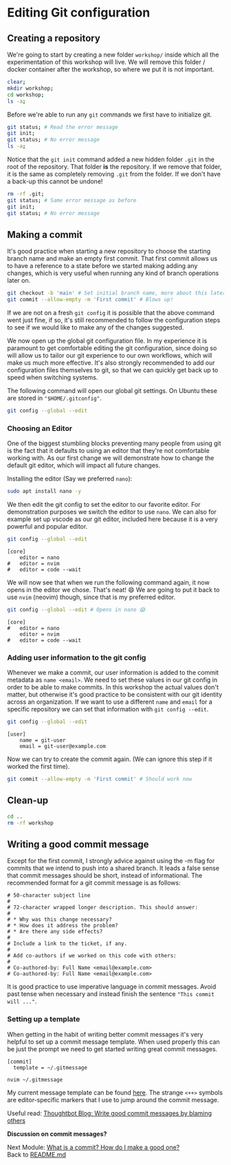 # Editing Git configuration

## Creating a repository

We're going to start by creating a new folder `workshop/` inside which all the
experimentation of this workshop will live. We will remove this folder / docker
container after the workshop, so where we put it is not important.

```sh
clear;
mkdir workshop;
cd workshop;
ls -a;
```

Before we're able to run any `git` commands we first have to initialize git.

```sh
git status; # Read the error message
git init;
git status; # No error message
ls -a;
```

Notice that the `git init` command added a new hidden folder `.git` in the root
of the repository. That folder **is** the repository. If we remove that folder,
it is the same as completely removing `.git` from the folder. If we don't have
a back-up this cannot be undone!

```sh
rm -rf .git;
git status; # Same error message as before
git init;
git status; # No error message
```

## Making a commit

It's good practice when starting a new repository to choose the starting branch
name and make an empty first commit. That first commit allows us to have
a reference to a state before we started making adding any changes, which is
very useful when running any kind of branch operations later on.

```sh
git checkout -b 'main' # Set initial branch name, more about this later
git commit --allow-empty -m 'First commit' # Blows up!
```

If we are not on a fresh `git config` it is possible that the above command
went just fine, if so, it's still recommended to follow the configuration steps to see if we would
like to make any of the changes suggested.

We now open up the global git configuration file. In my experience it is
paramount to get comfortable editing the git configuration, since doing so will
allow us to tailor our git experience to our own workflows, which will make
us much more effective. It's also strongly recommended to add our configuration
files themselves to git, so that we can quickly get back up to speed when
switching systems.

The following command will open our global git settings. On Ubuntu these are
stored in `"$HOME/.gitconfig"`.

```sh
git config --global --edit
```

### Choosing an Editor

One of the biggest stumbling blocks preventing many people from using git is the
fact that it defaults to using an editor that they're not comfortable working
with. As our first change we will demonstrate how to change the default git
editor, which will impact all future changes.

Installing the editor (Say we preferred `nano`):

```sh
sudo apt install nano -y
```

We then edit the git config to set the editor to our favorite editor. For
demonstration purposes we switch the editor to use `nano`. We can also for
example set up vscode as our git editor, included here because it is a very
powerful and popular editor.

```sh
git config --global --edit
```

```gitconfig
[core]
    editor = nano
#   editor = nvim
#   editor = code --wait
```

We will now see that when we run the following command again, it now opens in the
editor we chose. That's neat! :smile: We are going to put it back to use `nvim`
(neovim) though, since that is my preferred editor.

```sh
git config --global --edit # Opens in nano 😱
```

```gitconfig
[core]
#   editor = nano
    editor = nvim
#   editor = code --wait
```

### Adding user information to the git config

Whenever we make a commit, our user information is added to the commit
metadata as `name <email>`. We need to set these values in our git config in
order to be able to make commits. In this workshop the actual values don't
matter, but otherwise it's good practice to be consistent with our git identity across
an organization. If we want to use a different `name` and `email` for a specific
repository we can set that information with `git config --edit`.

```sh
git config --global --edit
```

```gitconfig
[user]
    name = git-user
    email = git-user@example.com
```

Now we can try to create the commit again. (We can ignore this step if it worked the
first time).

```sh
git commit --allow-empty -m 'First commit' # Should work now
```

## Clean-up

```sh
cd ..
rm -rf workshop
```

## Writing a good commit message

Except for the first commit, I strongly advice against using the -m flag for commits that we
intend to push into a shared branch. It leads a false sense that commit
messages should be short, instead of informational. The recommended format for
a git commit message is as follows:

```gitcommit
# 50-character subject line 
#
# 72-character wrapped longer description. This should answer:
#
# * Why was this change necessary?
# * How does it address the problem?
# * Are there any side effects?
#
# Include a link to the ticket, if any.
#
# Add co-authors if we worked on this code with others:
#
# Co-authored-by: Full Name <email@example.com>
# Co-authored-by: Full Name <email@example.com>
```

It is good practice to use imperative language in commit messages. Avoid past
tense when necessary and instead finish the sentence `"This commit will ..."`.

### Setting up a template

When getting in the habit of writing better commit messages it's very helpful to
set up a commit message template. When used properly this can be just the prompt
we need to get started writing great commit messages.

```gitconfig
[commit]
  template = ~/.gitmessage
```

```sh
nvim ~/.gitmessage
```

My current message template can be found
[here](https://github.com/JRasmusBm/dotfiles/blob/main/git/gitmessage). The
strange `<++>` symbols are editor-specific markers that I use to jump around the commit
message.

Useful read: [Thoughtbot Blog: Write good commit messages by blaming others](https://thoughtbot.com/blog/write-good-commit-messages-by-blaming-others)

**Discussion on commit messages?**

Next Module: [What is a commit? How do I make a good one?](02_what_is_a_commit.md)  
Back to [README.md](README.md)
